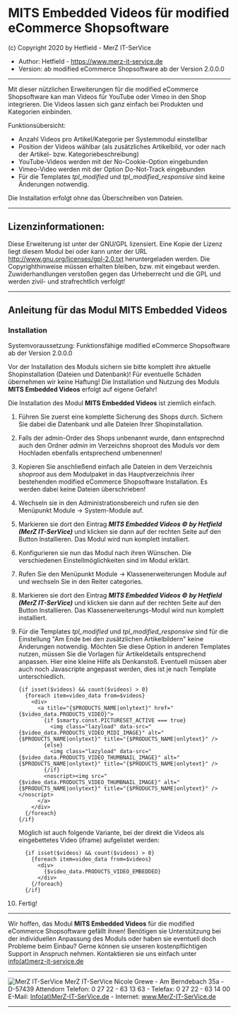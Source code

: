 # MITS Embedded Videos für modified eCommerce Shopsoftware
(c) Copyright 2020 by Hetfield - MerZ IT-SerVice

- Author: 	Hetfield - https://www.merz-it-service.de
- Version: 	ab modified eCommerce Shopsoftware ab der Version 2.0.0.0

<hr />

Mit dieser nützlichen Erweiterungen für die modified eCommerce Shopsoftware kan man Videos für YouTube oder Vimeo in den Shop integrieren. Die Videos lassen sich ganz einfach bei Produkten und Kategorien einbinden.

Funktionsübersicht:

- Anzahl Videos pro Artikel/Kategorie per Systemmodul einstellbar
- Position der Videos wählbar (als zusätzliches Artikelbild, vor oder nach der Artikel- bzw. Kategoriebeschreibung)
- YouTube-Videos werden mit der No-Cookie-Option eingebunden
- Vimeo-Video werden mit der Option Do-Not-Track eingebunden
- Für die Templates *tpl_modified* und *tpl_modified_responsive* sind keine Änderungen notwendig.

Die Installation erfolgt ohne das Überschreiben von Dateien.

<hr />

## Lizenzinformationen:

Diese Erweiterung ist unter der GNU/GPL lizensiert. Eine Kopie der Lizenz liegt diesem Modul bei
oder kann unter der URL http://www.gnu.org/licenses/gpl-2.0.txt heruntergeladen werden. Die
Copyrighthinweise müssen erhalten bleiben, bzw. mit eingebaut werden. Zuwiderhandlungen verstoßen
gegen das Urheberrecht und die GPL und werden zivil- und strafrechtlich verfolgt!

<hr />

## Anleitung für das Modul MITS Embedded Videos

### Installation

Systemvoraussetzung: Funktionsfähige modified eCommerce Shopsoftware ab der Version 2.0.0.0

Vor der Installation des Moduls sichern sie bitte komplett ihre aktuelle Shopinstallation (Dateien und Datenbank)!
Für eventuelle Schäden übernehmen wir keine Haftung!
Die Installation und Nutzung des Moduls **MITS Embedded Videos** erfolgt auf eigene Gefahr!

Die Installation des Modul **MITS Embedded Videos** ist ziemlich einfach.

1. Führen Sie zuerst eine komplette Sicherung des Shops durch. Sichern Sie dabei die Datenbank und alle Dateien Ihrer Shopinstallation. 

2. Falls der admin-Order des Shops unbenannt wurde, dann entsprechnd auch den Ordner *admin* im Verzeichns shoproot des Moduls vor dem Hochladen ebenfalls entsprechend umbenennen!

3. Kopieren Sie anschließend einfach alle Dateien in dem Verzeichnis *shoproot* aus dem Modulpaket  in das Hauptverzeichnis ihrer bestehenden modified eCommerce Shopsoftware Installation. 
   Es werden dabei keine Dateien überschrieben!

4. Wechseln sie in den Administrationsbereich und rufen sie den Menüpunkt Module -> System-Module auf.

5. Markieren sie dort den Eintrag 
   ***MITS Embedded Videos © by Hetfield (MerZ IT-SerVice)***
   und klicken sie dann auf der rechten Seite auf den Button Installieren. Das Modul wird nun komplett installiert. 
       
6. Konfigurieren sie nun das Modul nach ihren Wünschen. Die verschiedenen Einstellmöglichkeiten sind im Modul erklärt.

7. Rufen Sie den Menüpunkt Module -> Klassenerweiterungen Module auf und wechseln Sie in den Reiter categories.

8. Markieren sie dort den Eintrag 
   ***MITS Embedded Videos © by Hetfield (MerZ IT-SerVice)***
   und klicken sie dann auf der rechten Seite auf den Button Installieren. 
   Das Klassenerweiterungs-Modul wird nun komplett installiert.
       
9. Für die Templates *tpl_modified* und *tpl_modified_responsive* sind für die Einstellung "Am Ende bei den zusätzlichen Artikelbildern" keine Änderungen notwendig. Möchten Sie diese Option in anderen Templates nutzen, müssen Sie die Vorlagen für Artikeldetails entsprechend anpassen. Hier eine kleine Hilfe als Denkanstoß. Eventuell müssen aber auch noch Javascripte angepasst werden, dies ist je nach Template unterschiedlich. 
  
       {if isset($videos) && count($videos) > 0} 
         {foreach item=video_data from=$videos}
           <div>
             <a title="{$PRODUCTS_NAME|onlytext}" href="{$video_data.PRODUCTS_VIDEO}">
               {if $smarty.const.PICTURESET_ACTIVE === true}
                 <img class="lazyload" data-src="{$video_data.PRODUCTS_VIDEO_MIDI_IMAGE}" alt="{$PRODUCTS_NAME|onlytext}" title="{$PRODUCTS_NAME|onlytext}" />
               {else}
                 <img class="lazyload" data-src="{$video_data.PRODUCTS_VIDEO_THUMBNAIL_IMAGE}" alt="{$PRODUCTS_NAME|onlytext}" title="{$PRODUCTS_NAME|onlytext}" />
               {/if}
               <noscript><img src="{$video_data.PRODUCTS_VIDEO_THUMBNAIL_IMAGE}" alt="{$PRODUCTS_NAME|onlytext}" title="{$PRODUCTS_NAME|onlytext}" /></noscript>
             </a>
           </div>
         {/foreach}
       {/if}
 
      Möglich ist auch folgende Variante, bei der direkt die Videos als eingebettetes Video (iframe) aufgelistet werden:

         {if isset($videos) && count($videos) > 0} 
           {foreach item=video_data from=$videos}
             <div>
               {$video_data.PRODUCTS_VIDEO_EMBEDDED}
             </div>
           {/foreach}
         {/if}

11. Fertig!

<hr />

Wir hoffen, das Modul **MITS Embedded Videos** für die modified eCommerce Shopsoftware gefällt ihnen!
Benötigen sie Unterstützung bei der individuellen Anpassung des Moduls oder haben sie eventuell doch Probleme beim Einbau?
Gerne können sie unseren kostenpflichtigen Support in Anspruch nehmen.
Kontaktieren sie uns einfach unter <a href="https://www.merz-it-service.de/Kontakt.html">info(at)merz-it-service.de</a>

<hr />
<img src="https://www.merz-it-service.de/images/logo.png" alt="MerZ IT-SerVice" title="MerZ IT-SerVice" />
MerZ IT-SerVice
Nicole Grewe - Am Berndebach 35a - D-57439 Attendorn
Telefon: 0 27 22 - 63 13 63 - Telefax: 0 27 22 - 63 14 00
E-Mail: <a href="https://www.merz-it-service.de/Kontakt.html">Info(at)MerZ-IT-SerVice.de</a> - Internet: <a href="https://www.merz-it-service.de">www.MerZ-IT-SerVice.de</a>

<hr />
